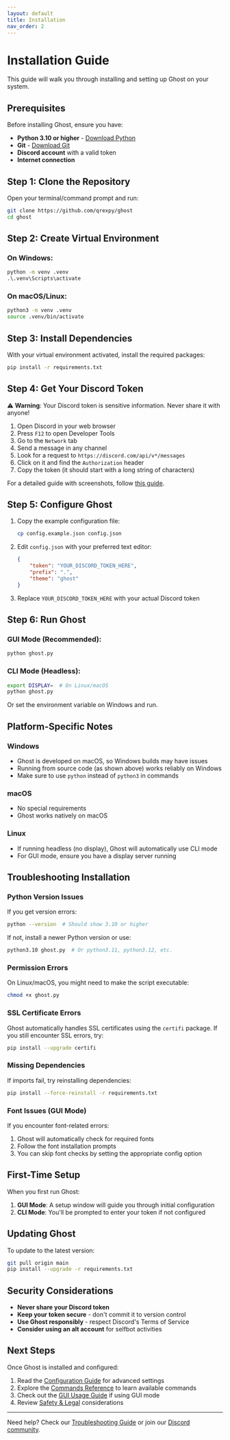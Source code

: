 ```yaml
---
layout: default
title: Installation
nav_order: 2
---
```


# Installation Guide

This guide will walk you through installing and setting up Ghost on your system.

## Prerequisites

Before installing Ghost, ensure you have:

- **Python 3.10 or higher** - [Download Python](https://www.python.org/downloads/)
- **Git** - [Download Git](https://git-scm.com/downloads)
- **Discord account** with a valid token
- **Internet connection**

## Step 1: Clone the Repository

Open your terminal/command prompt and run:

```bash
git clone https://github.com/qrexpy/ghost
cd ghost
```

## Step 2: Create Virtual Environment

### On Windows:
```cmd
python -m venv .venv
.\.venv\Scripts\activate
```

### On macOS/Linux:
```bash
python3 -m venv .venv
source .venv/bin/activate
```

## Step 3: Install Dependencies

With your virtual environment activated, install the required packages:

```bash
pip install -r requirements.txt
```

## Step 4: Get Your Discord Token

⚠️ **Warning**: Your Discord token is sensitive information. Never share it with anyone!

1. Open Discord in your web browser
2. Press `F12` to open Developer Tools
3. Go to the `Network` tab
4. Send a message in any channel
5. Look for a request to `https://discord.com/api/v*/messages`
6. Click on it and find the `Authorization` header
7. Copy the token (it should start with a long string of characters)

For a detailed guide with screenshots, follow [this guide](https://gist.github.com/bennyscripts/49ecc1eade1796ee1d7cad9d165ffe67).

## Step 5: Configure Ghost

1. Copy the example configuration file:
   ```bash
   cp config.example.json config.json
   ```

2. Edit `config.json` with your preferred text editor:
   ```json
   {
       "token": "YOUR_DISCORD_TOKEN_HERE",
       "prefix": ".",
       "theme": "ghost"
   }
   ```

3. Replace `YOUR_DISCORD_TOKEN_HERE` with your actual Discord token

## Step 6: Run Ghost

### GUI Mode (Recommended):
```bash
python ghost.py
```

### CLI Mode (Headless):
```bash
export DISPLAY=  # On Linux/macOS
python ghost.py
```

Or set the environment variable on Windows and run.

## Platform-Specific Notes

### Windows
- Ghost is developed on macOS, so Windows builds may have issues
- Running from source code (as shown above) works reliably on Windows
- Make sure to use `python` instead of `python3` in commands

### macOS
- No special requirements
- Ghost works natively on macOS

### Linux
- If running headless (no display), Ghost will automatically use CLI mode
- For GUI mode, ensure you have a display server running

## Troubleshooting Installation

### Python Version Issues
If you get version errors:
```bash
python --version  # Should show 3.10 or higher
```

If not, install a newer Python version or use:
```bash
python3.10 ghost.py  # Or python3.11, python3.12, etc.
```

### Permission Errors
On Linux/macOS, you might need to make the script executable:
```bash
chmod +x ghost.py
```

### SSL Certificate Errors
Ghost automatically handles SSL certificates using the `certifi` package. If you still encounter SSL errors, try:
```bash
pip install --upgrade certifi
```

### Missing Dependencies
If imports fail, try reinstalling dependencies:
```bash
pip install --force-reinstall -r requirements.txt
```

### Font Issues (GUI Mode)
If you encounter font-related errors:
1. Ghost will automatically check for required fonts
2. Follow the font installation prompts
3. You can skip font checks by setting the appropriate config option

## First-Time Setup

When you first run Ghost:

1. **GUI Mode**: A setup window will guide you through initial configuration
2. **CLI Mode**: You'll be prompted to enter your token if not configured

## Updating Ghost

To update to the latest version:

```bash
git pull origin main
pip install --upgrade -r requirements.txt
```

## Security Considerations

- **Never share your Discord token**
- **Keep your token secure** - don't commit it to version control
- **Use Ghost responsibly** - respect Discord's Terms of Service
- **Consider using an alt account** for selfbot activities

## Next Steps

Once Ghost is installed and configured:

1. Read the [Configuration Guide](Configuration.md) for advanced settings
2. Explore the [Commands Reference](Commands.md) to learn available commands
3. Check out the [GUI Usage Guide](GUI-Usage.md) if using GUI mode
4. Review [Safety & Legal](Safety-and-Legal.md) considerations

---

Need help? Check our [Troubleshooting Guide](Troubleshooting.md) or join our [Discord community](https://discord.gg/ayz7eYvFsm).